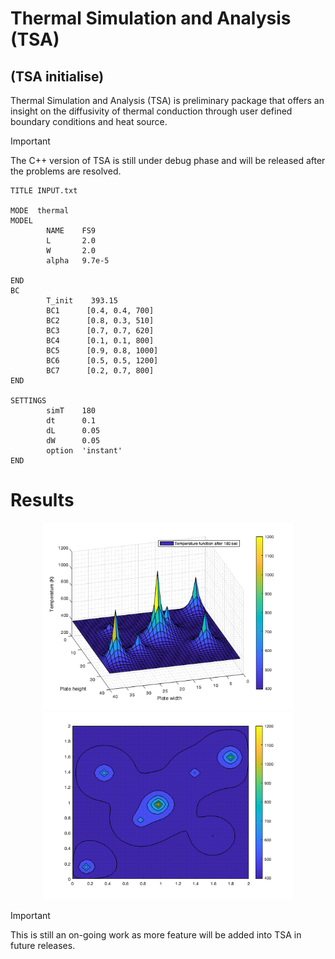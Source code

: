 # Thermal Simulation and Analysis (TSA)
## (TSA initialise)
Thermal Simulation and Analysis (TSA) is preliminary package that offers an insight on the diffusivity of thermal conduction through user defined boundary conditions and heat source. 

> [!IMPORTANT]  
> The C++ version of TSA is still under debug phase and will be released after the problems are resolved.

```
TITLE INPUT.txt

MODE  thermal
MODEL 
        NAME    FS9
        L       2.0
        W       2.0
        alpha   9.7e-5
        
END
BC
        T_init    393.15
        BC1      [0.4, 0.4, 700]
        BC2      [0.8, 0.3, 510]
        BC3      [0.7, 0.7, 620]     
        BC4      [0.1, 0.1, 800] 
        BC5      [0.9, 0.8, 1000]   
        BC6      [0.5, 0.5, 1200]
        BC7      [0.2, 0.7, 800]
END

SETTINGS
        simT    180
        dt      0.1
        dL      0.05
        dW      0.05
        option  'instant'
END
```

# Results 
<p align="center">
  <img src="MATLAB/output/3D_surf.png" width="400">
  <img src="MATLAB/output/contour.png" width="400">
</p>


> [!IMPORTANT]  
> This is still an on-going work as more feature will be added into TSA in future releases. 
